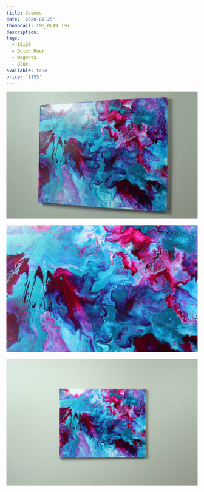```yaml
---
title: Cosmos
date: '2020-01-25'
thumbnail: IMG_0649.JPG
description: 
tags:
  - 16x20
  - Dutch Pour
  - Magenta
  - Blue
available: true
price: '$155'
---
```


![](IMG_0637.JPG)

![](IMG_0642.JPG)

![](IMG_0646.JPG)

